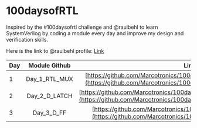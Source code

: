 # 100daysofRTL
Inspired by the #100daysofrtl challenge and @raulbehl to learn SystemVerilog by coding a module every day and improve my design and verification skills.

Here is the link to @raulbehl profile: [Link](https://github.com/raulbehl)

| Day  | Module Github  | Link|
| :------------ |:---------------:| :-----:|
| 1     | Day_1_RTL_MUX| [https://github.com/Marcotronics/100daysofRTL/tree/main/001_RTL_MUX](https://github.com/Marcotronics/100daysofRTL/tree/main/001_RTL_MUX) |
| 2    | Day_2_D_LATCH| [https://github.com/Marcotronics/100daysofRTL/tree/main/002_RTL_D_LATCH](https://github.com/Marcotronics/100daysofRTL/tree/main/002_RTL_D_LATCH) |
| 3    | Day_3_D_FF| [https://github.com/Marcotronics/100daysofRTL/tree/main/003_D_FF](https://github.com/Marcotronics/100daysofRTL/tree/main/003_D_FF) |
